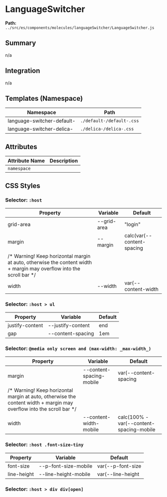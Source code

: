 # LanguageSwitcher

**Path:** `../src/es/components/molecules/languageSwitcher/LanguageSwitcher.js`

## Summary

n/a

## Integration

n/a

## Templates (Namespace)

| Namespace | Path |
|------|------|
| language-switcher-default- | `./default-/default-.css` |
| language-switcher-delica- | `./delica-/delica-.css` |

## Attributes

| Attribute Name | Description |
|----------------|-------------|
| `namespace` |  |

## CSS Styles

### Selector: `:host`

| Property | Variable | Default |
|----------|----------|----------|
| grid-area | --grid-area | "login" |
| margin | --margin | calc(var(--content-spacing |
| /* Warning! Keep horizontal margin at auto, otherwise the content width + margin may overflow into the scroll bar */
      width | --width | var(--content-width |

### Selector: `:host > ul`

| Property | Variable | Default |
|----------|----------|----------|
| justify-content | --justify-content | end |
| gap | --content-spacing | 1em |

### Selector: `@media only screen and (max-width: _max-width_)`

| Property | Variable | Default |
|----------|----------|----------|
| margin | --content-spacing-mobile | var(--content-spacing |
| /* Warning! Keep horizontal margin at auto, otherwise the content width + margin may overflow into the scroll bar */
          width | --content-width-mobile | calc(100% - var(--content-spacing-mobile |

### Selector: `:host .font-size-tiny`

| Property | Variable | Default |
|----------|----------|----------|
| font-size | --p-font-size-mobile | var(--p-font-size |
| line-height | --line-height-mobile | var(--line-height |

### Selector: `:host > div div[open]`


